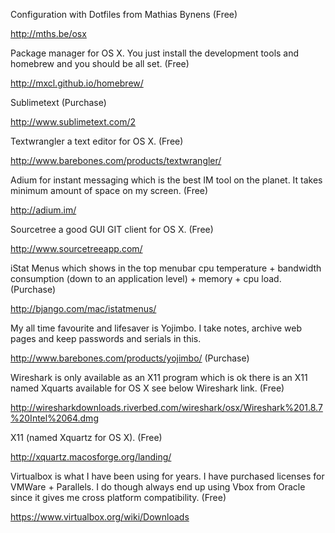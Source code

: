 Configuration with Dotfiles from Mathias Bynens (Free)

http://mths.be/osx

Package manager for OS X. You just install the development tools and homebrew and you should be all set. (Free)

http://mxcl.github.io/homebrew/

Sublimetext (Purchase)

http://www.sublimetext.com/2

Textwrangler a text editor for OS X. (Free)

http://www.barebones.com/products/textwrangler/
 
Adium for instant messaging which is the best IM tool on the planet. It takes minimum amount of space on my screen. (Free)

http://adium.im/
 
Sourcetree a good GUI GIT client for OS X. (Free)

http://www.sourcetreeapp.com/
 
iStat Menus which shows in the top menubar cpu temperature + bandwidth consumption (down to an application level) + memory + cpu load. (Purchase)

http://bjango.com/mac/istatmenus/ 
 
My all time favourite and lifesaver is Yojimbo. I take notes, archive web pages and keep passwords and serials in this.

http://www.barebones.com/products/yojimbo/ (Purchase)
 
Wireshark is only available as an X11 program which is ok there is an X11 named Xquarts available for OS X see below Wireshark link.  (Free)

http://wiresharkdownloads.riverbed.com/wireshark/osx/Wireshark%201.8.7%20Intel%2064.dmg
 
X11 (named Xquartz for OS X). (Free)

http://xquartz.macosforge.org/landing/
 
Virtualbox is what I have been using for years. I have purchased licenses for VMWare + Parallels. I do though always end up using Vbox from Oracle since it gives me cross platform compatibility. (Free)

https://www.virtualbox.org/wiki/Downloads
